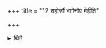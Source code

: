 +++
title = "12 सहोर्जो भागेनोप मेहीति"

+++

<details><summary>थिते</summary>

सहोर्जो भागेनोप मेहीति पय आह्रियमाणं प्रतीक्षते १२
</details>
